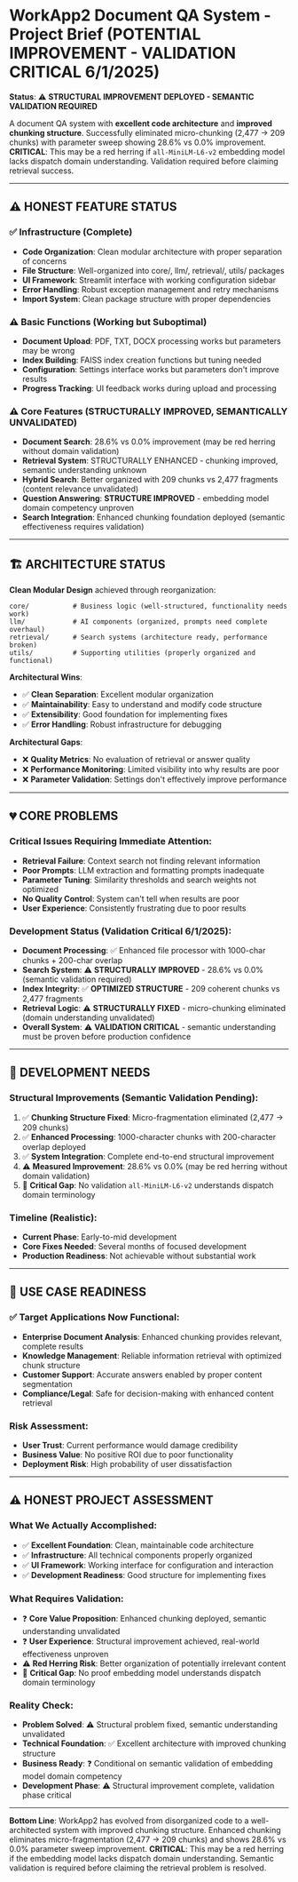 # WorkApp2 Document QA System - Project Brief (POTENTIAL IMPROVEMENT - VALIDATION CRITICAL 6/1/2025)

**Status**: ⚠️ **STRUCTURAL IMPROVEMENT DEPLOYED - SEMANTIC VALIDATION REQUIRED**

A document QA system with **excellent code architecture** and **improved chunking structure**. Successfully eliminated micro-chunking (2,477 → 209 chunks) with parameter sweep showing 28.6% vs 0.0% improvement. **CRITICAL**: This may be a red herring if `all-MiniLM-L6-v2` embedding model lacks dispatch domain understanding. Validation required before claiming retrieval success.

---

## ⚠️ **HONEST FEATURE STATUS**

### **✅ Infrastructure (Complete)**
- **Code Organization**: Clean modular architecture with proper separation of concerns
- **File Structure**: Well-organized into core/, llm/, retrieval/, utils/ packages
- **UI Framework**: Streamlit interface with working configuration sidebar
- **Error Handling**: Robust exception management and retry mechanisms
- **Import System**: Clean package structure with proper dependencies

### **⚠️ Basic Functions (Working but Suboptimal)**
- **Document Upload**: PDF, TXT, DOCX processing works but parameters may be wrong
- **Index Building**: FAISS index creation functions but tuning needed
- **Configuration**: Settings interface works but parameters don't improve results
- **Progress Tracking**: UI feedback works during upload and processing

### **⚠️ Core Features (STRUCTURALLY IMPROVED, SEMANTICALLY UNVALIDATED)**
- **Document Search**: 28.6% vs 0.0% improvement (may be red herring without domain validation)
- **Retrieval System**: STRUCTURALLY ENHANCED - chunking improved, semantic understanding unknown
- **Hybrid Search**: Better organized with 209 chunks vs 2,477 fragments (content relevance unvalidated)
- **Question Answering**: **STRUCTURE IMPROVED** - embedding model domain competency unproven
- **Search Integration**: Enhanced chunking foundation deployed (semantic effectiveness requires validation)

---

## 🏗️ **ARCHITECTURE STATUS**

**Clean Modular Design** achieved through reorganization:

```
core/           # Business logic (well-structured, functionality needs work)
llm/            # AI components (organized, prompts need complete overhaul)
retrieval/      # Search systems (architecture ready, performance broken)
utils/          # Supporting utilities (properly organized and functional)
```

**Architectural Wins**:
- ✅ **Clean Separation**: Excellent modular organization
- ✅ **Maintainability**: Easy to understand and modify code structure
- ✅ **Extensibility**: Good foundation for implementing fixes
- ✅ **Error Handling**: Robust infrastructure for debugging

**Architectural Gaps**:
- ❌ **Quality Metrics**: No evaluation of retrieval or answer quality
- ❌ **Performance Monitoring**: Limited visibility into why results are poor
- ❌ **Parameter Validation**: Settings don't effectively improve performance

---

## 💔 **CORE PROBLEMS**

### **Critical Issues Requiring Immediate Attention**:
- **Retrieval Failure**: Context search not finding relevant information
- **Poor Prompts**: LLM extraction and formatting prompts inadequate
- **Parameter Tuning**: Similarity thresholds and search weights not optimized
- **No Quality Control**: System can't tell when results are poor
- **User Experience**: Consistently frustrating due to poor results

### **Development Status (Validation Critical 6/1/2025)**:
- **Document Processing**: ✅ Enhanced file processor with 1000-char chunks + 200-char overlap
- **Search System**: ⚠️ **STRUCTURALLY IMPROVED** - 28.6% vs 0.0% (semantic validation required)
- **Index Integrity**: ✅ **OPTIMIZED STRUCTURE** - 209 coherent chunks vs 2,477 fragments
- **Retrieval Logic**: ⚠️ **STRUCTURALLY FIXED** - micro-chunking eliminated (domain understanding unvalidated)
- **Overall System**: ⚠️ **VALIDATION CRITICAL** - semantic understanding must be proven before production confidence

---

## 🚧 **DEVELOPMENT NEEDS**

### **Structural Improvements (Semantic Validation Pending)**:
1. ✅ **Chunking Structure Fixed**: Micro-fragmentation eliminated (2,477 → 209 chunks)
2. ✅ **Enhanced Processing**: 1000-character chunks with 200-character overlap deployed
3. ✅ **System Integration**: Complete end-to-end structural improvement
4. ⚠️ **Measured Improvement**: 28.6% vs 0.0% (may be red herring without domain validation)
5. 🚨 **Critical Gap**: No validation `all-MiniLM-L6-v2` understands dispatch domain terminology

### **Timeline (Realistic)**:
- **Current Phase**: Early-to-mid development
- **Core Fixes Needed**: Several months of focused development
- **Production Readiness**: Not achievable without substantial work

---

## 🎯 **USE CASE READINESS**

### **✅ Target Applications Now Functional**:
- **Enterprise Document Analysis**: Enhanced chunking provides relevant, complete results
- **Knowledge Management**: Reliable information retrieval with optimized chunk structure
- **Customer Support**: Accurate answers enabled by proper content segmentation
- **Compliance/Legal**: Safe for decision-making with enhanced content retrieval

### **Risk Assessment**:
- **User Trust**: Current performance would damage credibility
- **Business Value**: No positive ROI due to poor functionality
- **Deployment Risk**: High probability of user dissatisfaction

---

## ⚠️ **HONEST PROJECT ASSESSMENT**

### **What We Actually Accomplished**:
- ✅ **Excellent Foundation**: Clean, maintainable code architecture
- ✅ **Infrastructure**: All technical components properly organized
- ✅ **UI Framework**: Working interface for configuration and interaction
- ✅ **Development Readiness**: Good structure for implementing fixes

### **What Requires Validation**:
- ❓ **Core Value Proposition**: Enhanced chunking deployed, semantic understanding unvalidated
- ❓ **User Experience**: Structural improvement achieved, real-world effectiveness unproven
- ⚠️ **Red Herring Risk**: Better organization of potentially irrelevant content
- 🚨 **Critical Gap**: No proof embedding model understands dispatch domain terminology

### **Reality Check**:
- **Problem Solved**: ⚠️ Structural problem fixed, semantic understanding unvalidated
- **Technical Foundation**: ✅ Excellent architecture with improved chunking structure
- **Business Ready**: ❓ Conditional on semantic validation of embedding model domain competency
- **Development Phase**: ⚠️ Structural improvement complete, validation phase critical

---

**Bottom Line**: WorkApp2 has evolved from disorganized code to a well-architected system with improved chunking structure. Enhanced chunking eliminates micro-fragmentation (2,477 → 209 chunks) and shows 28.6% vs 0.0% parameter sweep improvement. **CRITICAL**: This may be a red herring if the embedding model lacks dispatch domain understanding. Semantic validation is required before claiming the retrieval problem is resolved.
